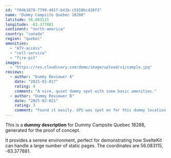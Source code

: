 ```yaml
---
id: "f04b1878-7799-481f-b41b-c5550bc428f3"
name: "Dummy Campsite Quebec 18288"
latitude: 56.083115
longitude: -63.377881
continent: "north-america"
country: "canada"
region: "quebec"
amenities:
  - "ATV-access"
  - "cell-service"
  - "fire-pit"
images:
  - "https://res.cloudinary.com/demo/image/upload/v1/sample.jpg"
reviews:
  - author: "Dummy Reviewer A"
    date: "2025-01-017"
    rating: 4
    comment: "A nice, quiet dummy spot with some basic amenities."
  - author: "Dummy Reviewer B"
    date: "2025-02-021"
    rating: 3
    comment: "Found it easily. GPS was spot on for this dummy location."
---
```


This is a **dummy description** for Dummy Campsite Quebec 18288, generated for the proof of concept.

It provides a serene environment, perfect for demonstrating how SvelteKit can handle a large number of static pages. The coordinates are 56.083115, -63.377881.
